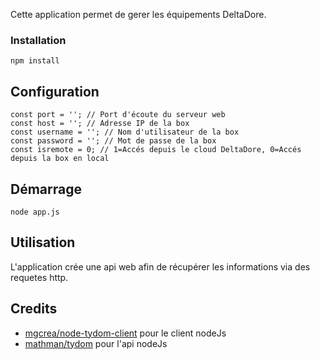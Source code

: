 Cette application permet de gerer les équipements DeltaDore.

### Installation

```
npm install
```

## Configuration
```
const port = ''; // Port d'écoute du serveur web
const host = ''; // Adresse IP de la box
const username = ''; // Nom d'utilisateur de la box
const password = ''; // Mot de passe de la box
const isremote = 0; // 1=Accés depuis le cloud DeltaDore, 0=Accés depuis la box en local

```

## Démarrage

```
node app.js
```

## Utilisation

L'application crée une api web afin de récupérer les informations via des requetes http.

## Credits

- [mgcrea/node-tydom-client](https://github.com/mgcrea/node-tydom-client) pour le client nodeJs
- [mathman/tydom](https://github.com/mathman/tydom) pour l'api nodeJs